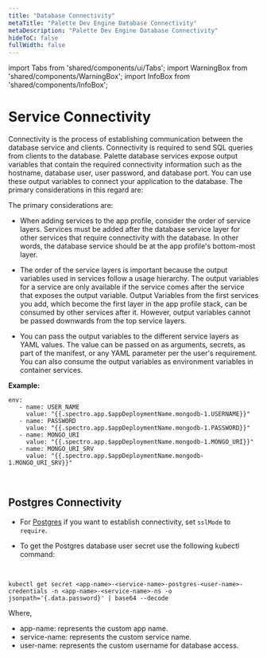 ```yaml
---
title: "Database Connectivity"
metaTitle: "Palette Dev Engine Database Connectivity"
metaDescription: "Palette Dev Engine Database Connectivity"
hideToC: false
fullWidth: false
---
```


import Tabs from 'shared/components/ui/Tabs';
import WarningBox from 'shared/components/WarningBox';
import InfoBox from 'shared/components/InfoBox';


# Service Connectivity

Connectivity is the process of establishing communication between the database service and clients. Connectivity is required to send SQL queries from clients to the database. Palette database services expose output variables that contain the required connectivity information such as the hostname, database user, user password, and database port. You can use these output variables to connect your application to the database.
The primary considerations in this regard are:

The primary considerations are:

* When adding services to the app profile, consider the order of service layers. Services must be added after the database service layer for other services that require connectivity with the database. In other words, the database service should be at the app profile's bottom-most layer.


* The order of the service layers is important because the output variables used in services follow a usage hierarchy. The output variables for a service are only available if the service comes after the service that exposes the output variable. Output Variables from the first services you add, which become the first layer in the app profile stack, can be consumed by other services after it. However, output variables cannot be passed downwards from the top service layers.


* You can pass the output variables to the different service layers as YAML values. The value can be passed on as arguments, secrets, as part of the manifest, or any YAML parameter per the user's requirement. You can also consume the output variables as environment variables in container services.


**Example:**

```
env:
   - name: USER_NAME
     value: "{{.spectro.app.$appDeploymentName.mongodb-1.USERNAME}}"
   - name: PASSWORD
     value: "{{.spectro.app.$appDeploymentName.mongodb-1.PASSWORD}}"
   - name: MONGO_URI
     value: "{{.spectro.app.$appDeploymentName.mongodb-1.MONGO_URI}}"
   - name: MONGO_URI_SRV
     value: "{{.spectro.app.$appDeploymentName.mongodb-1.MONGO_URI_SRV}}"
```

<br />


## Postgres Connectivity

* For [Postgres](https://www.postgresql.org/docs/current/libpq-ssl.html) if you want to establish connectivity, set `sslMode` to `require`. 


* To get the Postgres database user secret use the following kubectl command:


<br />

```
kubectl get secret <app-name>-<service-name>-postgres-<user-name>-credentials -n <app-name>-<service-name>-ns -o jsonpath='{.data.password}' | base64 --decode
```
Where, 

  * app-name: represents the custom app name.
  * service-name: represents the custom service name.
  * user-name: represents the custom username for database access.

<br />







  

